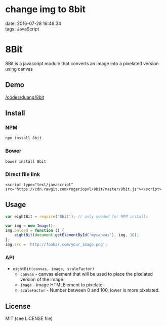 # change img to 8bit  
date: 2016-07-28 16:46:34  
tags: JavaScript  

# 8Bit

8Bit is a javascript module that converts an image into a pixelated version using canvas

## Demo

[/codes/duang/8bit](/codes/duang/8bit/index.html)

## Install

### NPM

    npm install 8bit

### Bower

    bower install 8bit

### Direct file link

    <script type="text/javascript" src="https://cdn.rawgit.com/rogeriopvl/8bit/master/8bit.js"></script>

## Usage

```javascript
var eightBit = require('8bit'); // only needed for NPM installs

var img = new Image();
img.onload = function () {
    eightBit(document.getElementById('mycanvas'), img, 10);
};
img.src = 'http://foobar.com/your_image.png';
```

### API

- `eightBit(canvas, image, scaleFactor)`
    - `canvas` - canvas element that will be used to place the pixelated version of the image
    - `image` - image HTMLElement to pixelate
    - `scaleFactor` - Number between 0 and 100, lower is more pixelated.

## License

MIT (see LICENSE file)
